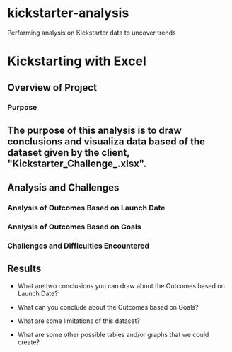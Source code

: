 # kickstarter-analysis
Performing analysis on Kickstarter data to uncover trends
# Kickstarting with Excel

## Overview of Project

### Purpose
The purpose of this analysis is to draw conclusions and visualiza data based of the dataset given by the client, \"Kickstarter_Challenge_.xlsx"\.
---
## Analysis and Challenges

### Analysis of Outcomes Based on Launch Date

### Analysis of Outcomes Based on Goals

### Challenges and Difficulties Encountered

## Results

- What are two conclusions you can draw about the Outcomes based on Launch Date?

- What can you conclude about the Outcomes based on Goals?

- What are some limitations of this dataset?

- What are some other possible tables and/or graphs that we could create?
